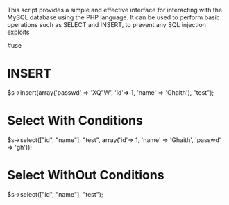 This script provides a simple and effective interface for interacting with the MySQL database using the PHP language. It can be used to perform basic operations such as SELECT and INSERT, to prevent any SQL injection exploits


#use 
  # INSERT
  $s->insert(array('passwd' => 'XQ"W', 'id'=> 1, 'name' => 'Ghaith'), "test");
  
  # Select With Conditions
  $s->select(["id", "name"], "test", array('id'=> 1, 'name' => 'Ghaith', 'passwd' => 'gh'));
  # Select WithOut Conditions
  $s->select(["id", "name"], "test");
